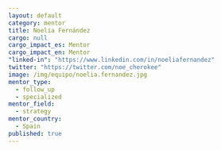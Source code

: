 ```yaml
---
layout: default
category: mentor
title: Noelia Fernández
cargo: null
cargo_impact_es: Mentor
cargo_impact_en: Mentor
"linked-in": "https://www.linkedin.com/in/noeliafernandez"
twitter: "https://twitter.com/noe_cherokee"
image: /img/equipo/noelia.fernandez.jpg
mentor_type: 
  - follow_up
  - specialized
mentor_field: 
  - strategy
mentor_country: 
  - Spain
published: true
---
```


